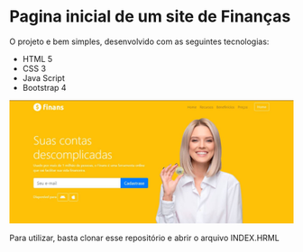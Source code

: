 <h1>Pagina inicial de um site de Finanças</h1>

<p>O projeto e bem simples, desenvolvido com as seguintes tecnologias:</p>

<ul>
    <li>HTML 5</li>
    <li>CSS 3</li>
    <li>Java Script</li>
    <li>Bootstrap 4</li>
</ul>

<img src="./img/index_pagina.JPG" alt="">

<p>Para utilizar, basta clonar esse repositório e abrir o arquivo INDEX.HRML</p>